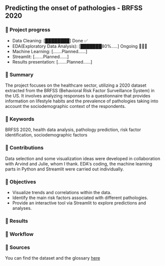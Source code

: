 ## Predicting the onset of pathologies - BRFSS 2020

### 📃 Project progress

- Data Cleaning: [████████] Done ✅  
- EDA(Exploratory Data Analysis): [███████80%.....] Ongoing 👩🏻‍💻
- Machine Learning: [.......Planned......]  
- Streamlit: [.......Planned......]  
- Results presentation: [.......Planned......]

### 📃 Summary 
The project focuses on the healthcare sector, utilizing a 2020 dataset extracted from the BRFSS (Behavioral Risk Factor Surveillance System) in the US. It involves analyzing responses to a questionnaire that provides information on lifestyle habits and the prevalence of pathologies taking into account the sociodemographic context of the respondents.

### 📃 Keywords 
BRFSS 2020, health data analysis, pathology prediction, risk factor identification, sociodemographic factors

### 📃 Contributions 
Data selection and some visualization ideas were developed in collaboration with Arvind and Julie, whom I thank. EDA's coding, the machine learning parts in Python and Streamlit were carried out individually.

### 📃 Objectives
- Visualize trends and correlations within the data.
- Identify the main risk factors associated with different pathologies.
- Provide an interactive tool via Streamlit to explore predictions and analyses.

### 📃 Results 

### 📃 Workflow 

### 📃 Sources 
You can find the dataset and the glossary [here](https://www.cdc.gov/brfss/annual_data/annual_2020.html)
